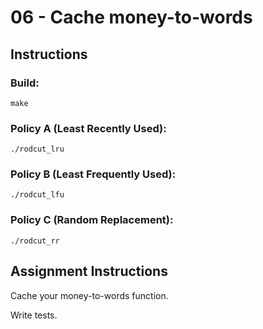 # 06 - Cache money-to-words

## Instructions

### Build:

`make`

### Policy A (Least Recently Used):

`./rodcut_lru`

### Policy B (Least Frequently Used):

`./rodcut_lfu`

### Policy C (Random Replacement):

`./rodcut_rr`

## Assignment Instructions

Cache your money-to-words function.

Write tests.
